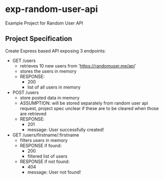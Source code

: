 # exp-random-user-api
Example Project for Random User API

## Project Specification
Create Express based API exposing 3 endpoints:
- GET /users
	- retrieves 10 new users from 'https://randomuser.me/api'
	- stores the users in memory
	- RESPONSE:
		- 200
		- list of all users in memory
- POST /users
	- store posted data in memory
	- ASSUMPTION: will be stored separately from random user api request, project spec unclear if these are to be cleared when those are retrieved
	- RESPONSE:
		- 201
		- message: User successfully created!
- GET /users/firstname/:firstname
	- filters users in memory
	- RESPONSE if found:
		- 200
		- filtered list of users
	- RESPONSE if not found:
		- 404
		- message: User not found!

